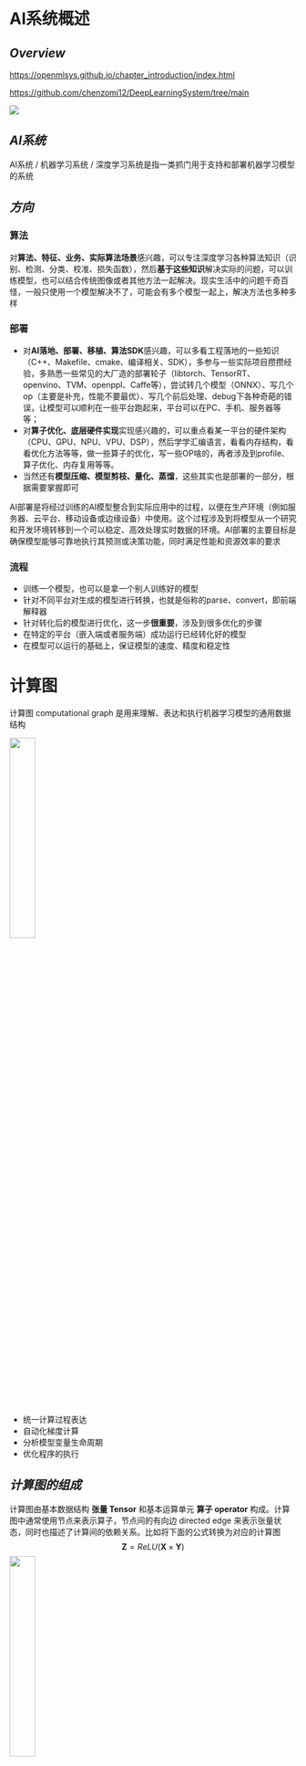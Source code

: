 # AI系统概述

## *Overview*

https://openmlsys.github.io/chapter_introduction/index.html

https://github.com/chenzomi12/DeepLearningSystem/tree/main

<img src="ai_system.png">

## *AI系统*

AI系统 / 机器学习系统 / 深度学习系统是指一类抓门用于支持和部署机器学习模型的系统

## *方向*

### 算法

对**算法、特征、业务、实际算法场景**感兴趣，可以专注深度学习各种算法知识（识别、检测、分类、校准、损失函数），然后**基于这些知识**解决实际的问题，可以训练模型，也可以结合传统图像或者其他方法一起解决。现实生活中的问题千奇百怪，一般只使用一个模型解决不了，可能会有多个模型一起上，解决方法也多种多样

### 部署

* 对**AI落地、部署、移植、算法SDK**感兴趣，可以多看工程落地的一些知识（C++、Makefile、cmake、编译相关、SDK），多参与一些实际项目攒攒经验，多熟悉一些常见的大厂造的部署轮子（libtorch、TensorRT、openvino、TVM、openppl、Caffe等），尝试转几个模型（ONNX）、写几个op（主要是补充，性能不要最优）、写几个前后处理、debug下各种奇葩的错误，让模型可以顺利在一些平台跑起来，平台可以在PC、手机、服务器等等；
* 对**算子优化、底层硬件实现**实现感兴趣的，可以重点看某一平台的硬件架构（CPU、GPU、NPU、VPU、DSP），然后学学汇编语言，看看内存结构，看看优化方法等等，做一些算子的优化，写一些OP啥的，再者涉及到profile、算子优化、内存复用等等。
* 当然还有**模型压缩、模型剪枝、量化、蒸馏**，这些其实也是部署的一部分，根据需要掌握即可

AI部署是将经过训练的AI模型整合到实际应用中的过程，以便在生产环境（例如服务器、云平台、移动设备或边缘设备）中使用。这个过程涉及到将模型从一个研究和开发环境转移到一个可以稳定、高效处理实时数据的环境。AI部署的主要目标是确保模型能够可靠地执行其预测或决策功能，同时满足性能和资源效率的要求

### 流程

* 训练一个模型，也可以是拿一个别人训练好的模型
* 针对不同平台对生成的模型进行转换，也就是俗称的parse、convert，即前端解释器
* 针对转化后的模型进行优化，这一步**很重要**，涉及到很多优化的步骤
* 在特定的平台（嵌入端或者服务端）成功运行已经转化好的模型
* 在模型可以运行的基础上，保证模型的速度、精度和稳定性

# 计算图

计算图 computational graph 是用来理解、表达和执行机器学习模型的通用数据结构

<img src="基于计算图的架构.drawio.png" width="30%">

* 统一计算过程表达
* 自动化梯度计算
* 分析模型变量生命周期
* 优化程序的执行

## *计算图的组成*

计算图由基本数据结构 **张量 Tensor** 和基本运算单元 **算子 operator** 构成。计算图中通常使用节点来表示算子，节点间的有向边 directed edge 来表示张量状态，同时也描述了计算间的依赖关系。比如将下面的公式转换为对应的计算图
$$
\boldsymbol{Z}=ReLU(\boldsymbol{X}\times\boldsymbol{Y})
$$
<img src="计算图示例.drawio.png" width="30%">

### 张量 & 算子

* 张量 Tensor 只是一个 ML/DL 的领域的 fancy 词汇，其实就是多维数组，使用秩来表示张量的轴数或维度

  * 张量自己还有属性，比如说

    * 形状 shape：存储张量的每个维度的长度，比如 `[3,3,3]`

    * 秩或维数 dim：表示张量的轴数或者维数，标量为0，向量为1

    * 数据类型 dtype：表示存储的数据类型，如bool、uint8、int16、float32、float64等

    * 存储位置 device：创建张量时可以指定存储的设备位置，如CPU、GPU等

    * 名字 name：张量的标识符

  * 实际 ML 场景中张量一般有下面几种形式

    <img src="张量形式.drawio.png" width="70%">

    * 正方形/矩形

    * 不规则张量：在某个轴上可能具有不同的元素个数，比如说 NLP 中的文本信息

    * 稀疏张量使用坐标表格式 Coordinate List, COO 来标识以节省空间。比如上图中的稀疏矩阵可以标识为

      ```
      行索引：[0, 0, 1, 1, 2, 2, 3, 3, 4, 4]
      列索引：[0, 2, 0, 3, 1, 4, 0, 4, 1, 3]
      元素值：[2, 6, 4, 8, 1, 2, 3, 5, 2, 7]
      ```

* 算子 Operator 就是对张量数据的某种操作，算子大致可以分为

  * 张量操作算子
    * 张量的结构操作：用于张量的形状、维度调整以及张量合并等
    * 数学运算：矩阵乘法、计算范数、行列式和特征值计算等
  * 神经网络算子：包括特征提取、激活函数、损失函数、优化算法等，是构建神经网络模型频繁使用的核心算子
  * 数据流算子：对原始数据进行处理后，转换为 ML 框架本身支持或需要的数据格式，并且按照迭代次数输入给网络进行训练或者推理，提升数据载入速度，减少内存占用空间，降低网络训练数据等待时间
    * 数据的预处理：针对图像数据和文本数据的裁剪填充、归一化、数据增强等操作
    * 数据载入：对数据集进行随机乱序 shuffle、分批次载入 batch 以及预取 prefetch 等操作
  * 控制流算子：可以控制计算图中的数据流向，同时也会影响反向梯度运算的数据流向。具体的算子有比如说条件运算符和循环运算符等。这部分下面会详细介绍
    * ML/DL 框架本身提供的控制流操作符（框架的原语）
    * 前端语言控制流操作符

### 计算依赖

<img src="计算依赖.drawio.png" width="30%">

算子之间可能是会存在依赖性的，计算图这个 DAG 如果形成了环，即算子之间的循环依赖 circular dependency，会形成计算逻辑上的死循环，ML 模型无法完成训练。要么是0要么是无穷大

循环关系的循环展开 iteration unrolling 要给变量赋予不同的变量名，否则也会形成循环依赖

### 控制流

许多 ML/DL 模型依赖控制流进行训练和推理，基于递归神经网络和强化学习的模型就依赖于循环递归关系和依据输入数据状态条件执行计算。如上所述，目前的 ML/DL 有两套控制流

* 前端语言控制流：通过 Python 等前端语言控制流语句来进行计算图中的控制决策。使用前端语言控制流构建模型结构简便快捷，但是由于 ML/DL 框架的数据计算运行在后端硬件，造成控制流和数据流之间的分离，计算图不能完整运行在后端计算硬件上。因此这类实现方式也被称为图外方法 Out-of-Graph Approach
* ML/DL 框架控制原语：ML/DL 框架在内部设计了低级别细粒度的控制原语运算符。低级别控制原语运算符能够执行在计算硬件上，与模型结构结合使用可将整体计算图在后端运算，这种实现方式也被称为图内方法 In-Graph Approach

之所以有两套控制流的原因是因为后端的硬件可能不支持前端的（脚本）语言的运行环境

## *计算图的生成*

### 静态生成

静态生成可以根据前端语言描述的神经网络拓扑结构以及参数变量等信息构建一份固定的计算图。因此静态图在执行期间可以不依赖前端语言描述，常用于神经网络模型的部署，比如移动端人脸识别场景中的应用等

<img src="静态计算图.drawio.png" width="70%">

如果计算图的生成依赖于某些外部输入的控制项，在静态生成的时候无法确定，那么就需要一种叫做数据占位符 placeholder 的特殊张量来构建完整的计算图

* 静态计算图的优势

  * 计算性能

  * 可以被直接部署

* 劣势：但也正是因为上面所说的占位符的存在，静态计算图的代码要引入很多的控制流，相对动态图会比较麻烦

### 动态生成

动态图则需要在每一次执行神经网络模型依据前端语言描述动态生成一份临时的计算图，这意味着计算图的动态生成过程灵活可变，该特性有助于在神经网络结构调整阶段提高效率

## *动静态图之间的转换*

TensorFlow、MindSpore 都同时支持动态图和静态图两种模式，而 PyTorch 则需要过工具将构建的动态图神经网络模型转化为静态结构，以获得高效的计算执行效率

### 基于追踪转换

### 基于源码转换

## *计算图的调度*

在模型的训练过程中，需要优化迭代训练计算图过程中数据流载入和训练（推理）执行等多个任务之间的调度策略。微观上单次迭代需要考虑计算图内部的调度执行问题，根据计算图结构、计算依赖关系、计算控制分析算子的执行调度

优化计算图的调度和执行性能，目的是尽可能充分利用计算资源，提高计算效率，缩短模型训练和推理时间

### 算子调度执行

<img src="算子的调度执行.drawio.png" width="60%">

1. 根据拓扑排序算法，将计算图进行拓扑排序得到线性的算子调度序列
2. 将序列中的算子分配到指令流进行运算，尽可能将序列中的算子并行执行，提高计算资源的利用率

### 串行 & 并行

根据任务队列的执行顺序，我们可以将计算图的任务调度队列分为以下两种：

* **串行**：队列中的任务必须按照顺序进行调度执行直至队列结束
* **并行**：队列中的任务可以同时进行调度执行，加快执行效率

### 数据载入的同步 & 异步机制

一次完整计算图的训练执行过程包括了**数据载入、数据预处理、网络训练三个环节**。三个环节之间的任务调度是以串行方式进行，每一个环节都有赖于前一个环节的输出。但计算图的训练是多轮迭代的过程，多轮训练之间的三个环节可以用同步与异步两种机制来进行调度执行

<img src="数据载入的同步异步机制.drawio.png">

* **同步**：顺序执行任务，当前任务执行完后会等待后续任务执行情况，任务之间需要等待、协调运行
* **异步**：当前任务完成后，不需要等待后续任务的执行情况，可继续执行当前任务下一轮迭代。并且可以进一步并行化

# 编程接口

<img src="AI框架的发展.drawio.png">

## *AI框架的作用*

### AI框架的任务

* 前端（面向用户）：如何灵活的表达一个深度学习模型
* 算子（执行计算）：如何保证每个算子的执行性能和泛化性
* 求导（更新参数）：如何自动、高效地提供求导运算
* 后端（系统相关）：如何将同一个算子跑在不同的加速设备上
* 运行时：如何自动地优化和调度网络模型进行计算





* 提供灵活的编程模型和编程接口
  * 自动推导计算图
  * 较好的支持与现有生态环境融合
  * 提供直观的模型构建方式，简洁的神经网络计算编程语言
* 提供高效和可扩展的计算能力
  * 自动编译优化算法（子表达式消除、内核融合、内存优化等）
  * 根据不同体系结构和硬件设备自动并行化（自动分布式化、扩展多计算节点等）

### 场景

* 训练场景：输入高级语言表示的神经网络代码，输出能够在不同硬件高效执行的程序
* 推理场景：输入AI框架训练出来的模型文件，输出能够在不同硬件高效执行的程序

## *AI框架的演进*

### 早期 -- 2010年之前

主要是使用 NumPy、SciPy 和 Matlab 提供的接口来直接构建

* 解决问题
  • 机器学习ML中缺乏算法库
  • 稳定和统一的神经网络NN定义
  •主要特点 -Library
  • 脚本式编程
  •通过简单配置多形式定义神经网络
  •针对特殊的ML、NN算法提供接口（MATLAB、SciPy）
  •针对矩阵计算提供特定的计算接口（NumPy）
  ．优点
  •提供了一定程度的可编程性
  •计算性能高：支持CPU加速计算



Caffe 是第一代和第二代 AI 框架的过渡 layer-based





基于 Tensorflow 的 Keras

### Base DAG

基于数据流图（一种有向无环图 DAG, Directed acyclic graph）的计算框架

* 基本数据结构：Tensor 张量

  * Tensor形状：`[2,3,4,5]`
  * 元素类型：int, float, string, etc.

* 基本运算单元：(primitive) Operator （原始）算子

  神经网络由最基本的代数算子组成，根据深度学习结构可以进一步组成复杂算子

  一个算子有 N 个输入 Tensor、M个输出 Tensor

基于 Base DAG 的两个主要框架是 Tensorflow 和 PyTorch。二者代表了深度学习框架两种不同的设计路径，TensorFlow 更注重性能，而 PyTorch 则更关注灵活性和易用性

### 朝 DSL 迈进

特定领域语言 Domain-Specific Language, DSL 就是深度学习框架的更细分，比如说 MindSpore、JAX 用于科学计算，Taichi 用于GPU的渲染等

DSL 的设计目标是兼顾编程的灵活性和计算的高效性，具体来说就是提高描述神经网络算法表达能力和编程灵活性，然后通过编译期优化技术来改善运行时性能



硬件也不一样了，SIMD、稀疏性的要求、存内计算

## *编程范式*

面向 AI 或者说深度学习有两种编程范式 programming paradigm

### 命令式编程

命令式编程 imperative programming，也称为 define-by-run 或者动态图

PyTorch

### 声明式编程

声明式编程 declarative programming，也称为 define-and-run 或者静态图

TensorFlow

### 融合

分阶段编程 multi-stage

及时编译 Just-in-time JIT

PyTorch JIT, TF Eager, MindSpore

# AI编译器前端

## *AI编译器介绍*

### AI编译器的作用

在使用各种不同的训练框架（PyTorch, TensorFlow, Paddle, MindSpore, OneFlow 等）训练完的模型最终是需要部署到硬件上，进行实时推理计算的。我们一般会使用硬件厂商自己推出的一些前向推理框架，例如在 Intel 的 CPU/GPU 上就使用 OpenVINO，在 Arm 的 CPU/GPU 上使用 NCNN/MNN 等，在 Nvidia GPU 上使用 TensorRT

这也就产生了一些问题，虽然使用自家的推理框架自然是最优的，但是这也需要部署者不断重复的写部署代码。开发者首先需要将训练的模型分别转换到特定框架可以读取的格式，并且还要考虑各个推理框架 OP 实现是否完全对齐的问题，此外最为致命的是性能问题

这些重复编码的问题其实和早期编程语言的发展很相似，因此AI编译器的作用也就和编译器的功能相似，只要输入一个训练完的模型就可以生成在不同的硬件体系结构的平台上的推理部署代码

### 架构

<img src="AI编译器框架.drawio.png">

AI 编译器的首要目标是优化程序的性能，其次是降低编程难度

AI编译器的特点 & 功能

* Python 为主的动态解释器语言前端
* 多层IR设计，包括图编译、算子编译、代码生成
* 面向神经网络、深度学习的特定优化
* DSA 芯片架构的支持

## *实现自动微分*

关于自动微分, i.e. 反向传播的内容可以看 *DeepLearning.md*

自动微分的实现方式大致可以分为

* 基本表达式法 Elemental Libraries
* 操作符重载法 Operator Overloading, OO 
* 代码变换法 Source Code Transformation, ST

### 基本表达式法

### 操作符重载法

### 代码变换法

## *IR*

## *类型系统 & 静态分析*

为了有效减少程序在运行时可能出现的错误，AI编译器前端引入了类型系统 Type System 和静态分析 Static Analysis 系统。类型系统可以防止程序在运行时发生类型错误，而静态分析能够为编译优化提供线索和信息，有效减少代码中存在的结构性错误、安全漏洞等问题

### 类型系统

程序设计语言中，类型是指数值、表达式、函数等属性内容。类型系统是指类型的集合以及使用类型来规定程序行为的规则。类型系统用于定义不同的类型，指定类型的操作和类型之间的相互作用，广泛应用于编译器、解释器和静态检查工具中

### 静态分析

## *前端优化*

### 无用与不可达代码消除

### 常量传播、常量折叠

# AI编译器后端

## *计算图优化*

计算图优化往往是后端的第一步，计算图优化是在不影响模型的数值特性的基础上，通过变换图IR以达到简化计算、减少资源开销、适配硬件的执行能力、提升执行性能的目的

* 访存密集型算子：Concat、Eltwise Add、ReLU、MaxPooling
* 计算密集型算子：Conv、DeConv、FC、MatMul、LSTM

### 通用硬件优化

通用硬件优化的核心是**子图的等价变换**：在计算图中尝试匹配特定的子图结构，找到目标子图结构后，通过等价替换方式，将其替换成对硬件更友好的子图结构。所谓对硬件更友好指的是更高的IO访存效率、计算效率更高等

### 特定硬件优化

优化是根据某些硬件的特殊性质做出的

* 硬件指令限制
* 数据排布格式的限制

## *算子选择*

算子选择是将IR图上的每个计算节点映射到设备上可执行算子的过程，因为**一个IR图上的计算节点往往可以对应多个设备上的算子**，这个过程中需要考虑算子的规格，算子的执行效率等问题，算子选择目标就是从中选择最优的一个算子

IR的信息称为算子信息，算子选择要参考这些信息

* 针对不同特点的计算平台和不同的算子，为了追求最好的性能，一般都需要选择不同的数据排布格式。ML系统常见的数据排布格式有NCHW和NHWC等
* 对于不同的硬件支持不同的计算精度，例如float32、float16和int32等。算子选择需要在所支持各种数据类型的算子中选择出用户所设定的数据类型最为相符的算子

### 数据排布格式

### 数据精度

### 算子选择的过程

## *内存分配*

经过计算图优化和算子选择之后，我们可以得到IR图中每个算子的输入输出的形状（Shape）、数据类型、存储格式。根据这些信息，计算输入输出数据的大小，并为输入输出分配设备上的内存，然后将算子加载到设备上才能真正执行计算。此外，为了更充分地例用设备内存资源，可以对内存进行复用，提高内存利用率

### 内存复用

### 内存分配优化

* 内存融合
* In-Place算子

## *计算调度*

经过算子选择与内存分配之后，计算任务可以通过运行时完成计算的调度与在硬件上的执行

* 根据是否将算子编译为计算图，计算的调度可以分为单算子调度与计算图调度两种方式
* 根据硬件提供的能力差异，计算图的执行方式又可以分为逐算子下发执行的交互式执行以及将整个计算图或者部分子图一次性下发到硬件的下沉式执行两种模式

### 单算子调度

### 计算图调度

### 交互式执行

### 下沉式执行

## *算子编译器*

算子编译器是对算子进行编译优化的工具。作为AI编译器中一个重要组成部分，算子编译器把单个简单或复杂的算子经过表达和优化后编译为一个单独的可以在特定AI芯片上执行的可执行文件

# 推理系统

## *推理系统*

### 概念

* ﻿训综 training：数据中心中更像是传统的批处理任务，需要执行数小时、数天才能完成，其一般配置较大的批尺寸追求较大的吞吐，将模型训练达到指定的准确度或错误率
* ﻿推理 inference
   * ﻿对于训练（Training）而言的推理，即模型前向计算，也就是对于给出的输入数据计算得到模型的输出结果；相对预测（Prediction）的推理，是统计学领域的范畴
   * ﻿推理任务要执行7*24的服务，其常常受到响应延迟的约束，配置的批尺寸更小，模型已经稳定一般不再被训练

* ﻿部署 deployment：训练得到的模型主要目的还是为了更有效地解决实际中的问题，因此部署是一个非常重要的阶段。模型部署的课题也非常多，包括但不仅限于：移植、压缩、加速等
* ﻿服务化 serving：模型的部署方式是多样的，封装成一个SDK，集成到APP或者服务中；封装成一个web服务，对外暴露接口（HTTP(s) / RPC）

### 部署时的新挑战

一个典型的DL推理应用的部署、落地过程中，推理系统需要考虑和提供以下的功能

* 提供可以被用户调用的接口
* 能够完成一定的数据处理将输入数据转为向量
* 能够在指定低延迟要求下返回用户响应
* 能够利用多样的加速器进行一定的加速
* 能够随着用户的增长保持高吞吐的服务响应和动态进行扩容
* 能够可靠的提供服务，应对软硬件的失效
* 能够支持算法工程师不断更新迭代模型，应对不断变化的新框架

### 推理系统

<img src="推理系统流程.drawio.png" width="60%">

模型训练后会保存在文件系统中，随着训练的不断推进，模型效果不断提升，可能会产生新版本的模型，并存储在文件系统中并由一定的模型版本管理协议进行管理

之后模型会通过服务系统部署上线，推理系统首先会加载模型到内存，同时会对模型进行一定的版本管理，支持新版本上线和I版本回滚，对输入数据进行批尺寸（Batch Size ）动态优化，并提供服务接口（例如，HTTP，gRPC等），供客户端调用

用户不断向推理服务系统发起请求并接受响应。除了被用户直接访问，推理系统也可以作为一个微服务，被数据中心中其他微服务所调用，完成整个请求处理中一个环节的功能与职责

推理系统中，以数据中心（云端）的服务端推理系统为主，兼顾边缘侧移动端推理的场景，但是这些策略本身大部分是数据中心与边缘侧都适用

## *部署态*

### 部署态区别

推理系统一般有两种部署态 deployment status，可以部署在云或者边缘。云端部署的推理系统更像传统Web 服务，在边缘侧部署的模型更像手机应用和IOT应用系统

* Cloud 云端：云端有更大的算力、内存，且供电也更能满足模型的功耗需求，同时与训练平台连接更加紧密，更容易使用最新版本模型，同时安全和隐私更容易保证。相比边缘侧可以达到更高的推理吞吐量。但是用户的请求需要经过网络传输到数据中心并进行返回，同时使用的是服务提供商的软硬件资源

  <img src="云端部署推理系统.drawio.png">

  云端面临的挑战

  * 云上提供所有人工智能服务成本高昂
  * 推理服务对网络依赖度高
  * 数据隐私问题
  * 数据传输成本
  * 很难定制化模型

* 端侧

  <img src="端侧部署.png">

  端侧 Edge 是指计算或数据处理发生在网络的边缘，而不是在中央数据中心或云中心。端侧计算通常涉及将计算资源和应用程序推送到离数据源或终端设备更近的位置，以便在离数据源较近的地方进行数据处理和决策，从而减少延迟、提高响应速度，并降低网络流量

  边缘侧设备资源更紧张（例如，手机和IOT设备），且功耗受电池约束，需要更加在意资源的使用和执行的效率。用户的响应只需要在自身设备完成，且不需消耗服务提供商的资源

  端侧面临的挑战

  * 严格约束功耗、热量、模型尺寸小于设备内存
  * 硬件算力对推理服务来说不足
  * 数据分散且难以训练
  * 模型在边缘更容易受到攻击
  * DNN平台多样，无通用解决方案

### 边缘部署方式

1. 边缘设备计算：将模型部署在设备端，聚焦如何优化模型执行降低延迟

   * 端侧模型结构设计

   * 通过模型量化、剪枝等压缩手段

   * 针对神经网络的专用芯片 ASIC设计

2. 安全计算 + 卸载到云端：将模型部署于数据中心，边缘侧通过安全通信协议将请求发送到云端，云端推理返回结果，相当于将计算卸载到云端：

   * 利用云端运行提升模型安全性
   * 适合部署端侧无法部署的大模型
   * 完全卸载到云端有可能违背实时性的需求

3. 边缘设备 + 云端服务器：利用AI模型结构特点，将一部分层切（或者其 Student 模型）分放置在设备端进行计算，其他放置在云端。这种方式一定程度上能够比方式2降低延迟，由于其利用了边缘设备的算力，但是与云端通信和计算还是会带来额外开销

4. 分布式计算：联邦学习

   * 从分布式系统角度抽象问题，A计算在多个辅助边缘设备上切片
   * 切片策略根据设备计算能力，内存约束
   * 通过细粒度的切片策略，将模型切片部署其他边缘设备
   * 运行对计算模型进行调度，并通过输入数据通过负载均衡策略进行调度

5. 跨设备offloading：决策基于经验性的权衡功耗，准确度，延迟和输入尺寸等度量和参数，不同的模型可以从当前流行的模型中选择，或者通过知识蒸馏，或者通过混合和匹配的方式从多个模型中组合层。如较强的模型放在边缘服务器，较弱模型放置在设备

## *推理引擎*

### intro

推理引擎（Inference Engine）是用于执行已训练好的机器学习或深度学习模型的软件。在AI领域，"推理"指的是使用训练好的模型对新的输入数据进行预测或分类的过程。推理引擎是部署流程中的关键部分，它负责运行模型并产生输出

推理引擎的主要特点和功能包括：

1. **高效性能**：推理引擎通常针对特定的硬件平台优化，如CPU、GPU、FPGA或专用AI加速器，以实现高效的运算性能。
2. **模型执行**：它们可以执行各种类型的机器学习和深度学习模型，包括但不限于神经网络、决策树、支持向量机等。
3. **支持多种框架**：大多数推理引擎支持多种模型格式和训练框架，如TensorFlow、PyTorch、Keras等。这通常通过模型转换工具实现，例如将模型转换为ONNX（开放神经网络交换）格式。
4. **优化和量化**：推理引擎可能包含模型优化工具，如减少模型大小（模型剪枝）、提高运行效率（量化）等，以适应部署环境的资源限制。
5. **易用性**：许多推理引擎提供简洁的API和工具，使得将模型整合到应用程序变得简单快捷。
6. **可扩展性和灵活性**：推理引擎通常设计有考虑到可扩展性和灵活性，以支持不同规模和需求的部署。

流行的推理引擎包括TensorRT（针对NVIDIA GPU优化）、OpenVINO（针对英特尔硬件优化）、ONNX Runtime（支持多种硬件和平台）等。选择合适的推理引擎取决于部署环境、性能需求和所使用的模型类型

### 整体架构

<img src="推理引擎架构.png" width="70%">

* 优化阶段
  * 模型转换工具，由转換和图优化构成
  * 模型压缩工具、端侧学习和其他组件组成
* ﻿运行阶段：即推理引擎，负责AI模型的加载与执行，可分为调度与执行两层

## *模型转换*

### 基本介绍

### 架构与文件格式

### 自定义计算图IR

### 流程细节

## *模型小型化*

### NAS神经网络搜索

### CNN小型化结构

### Transform小型化

## *模型压缩*

模型量化 Quantization 是指以较低的推理精度损失将连续取值（通常为float32或者大量可能的离散值）的浮点型权重近似为有限多个离散值（通常为int8）的过程

<img src="量化原理.png" width="40%">

### 量化分类

* 低比特量化：工业界目前最常用的量化位数是8比特，低于8比特的量化被称为低比特量化。1比特是模型压缩的极限，可以将模型压缩为1/32，在推理时也可以使用高效的XNOR和BitCount位运算来提升推理速度

* 根据量化数据表示的原始数据范围是否均匀，还可以将量化方法分为线性量化和非线性量化

  实际的深度神经网络的权重和激活值通常是不均匀的，因此理论上使用非线性量化导致的精度损失更小，但在实际推理中非线性量化的计算复杂度较高，通常使用线性量化

  下面介绍的都是线性量化

  令r表示量化前的浮点数，量化后的整数q可以表示为如下的公式，其中clip和round分别是截断和取整的操作，$q_{}{min}$ 和 $q_{max}$ 分别是量化后的最小、最大值，s是数据的间隔，z则表示数据偏移的偏置
  $$
  q=clip(round(\frac{r}{8}+z),q_{min},q_{max})
  $$

  * 对称量化 symmetric uniform quantization 和非对称量化 uniform affine quantization

    上式中偏移量z为0的量化被称为对称量化，z不为0则是非对称量化

    对称量化可以避免量化算子在推理中计算z相关的部分，降低推理时的计算复杂度；非对称量化可以根据实际数据的分布确定最小值和最小值，可以更加充分的利用量化数据信息，使得量化导致的损失更低

  * 逐层量化和逐通道量化

* 根据量化过程中是否需要训练，可以将模型量化分为量化感知训练 Quantization Aware Training, QAT 和训练后量化 Post Training Quantization, PTQ

  * 感知量化训练 QAT 是指在模型训练过程中加入伪量化算子，通过训练时统计输入输出的数据范围可以提升量化后模型的精度，适用于对模型精度要求较高的场景
  * 训练后量化 PTQ 指对训练后的模型直接量化，只需要少量校准数据，适用于追求高易用性和缺乏训练资源的场景

### 模型的量化粒度

### 压缩四件套

### 低比特量化原理

### 感知量化训练 QAT

### 训练后量化PTQ与部署

### 模型剪枝

### 模型稀疏

模型稀疏是通过去除神经网络中部分组件（如权重、特征图、卷积核）降低网络的存储和计算代价，它和模型权重量化、权重共享、池化等方法一样，属于一种为达到降低模型计算复杂度的目标而引入的一种强归纳偏置

### 知识蒸馏原理

## *离线优化压缩*

### 低比特量化

### 二值网络

### 蒸馏

### 剪枝

## *图优化*

### 图转换优化

### 并发执行与内存分配

### 动态batch与bin Packing

### 常量折叠&冗余节点消除

### 算子融合/替换/前移

### 数据布局转换&内存优化

## *Kernel优化*

### Kernel优化架构

### Im2Col算法

### Winograd算法

### QNNPack算法

### 推理内存布局

## *推理引擎框架*

### OpenVINO

<img src="OpenVINO.png" width="60%">

OpenVINO（Open Visual Inference and Neural Network Optimization）是一个由英特尔开发的免费工具套件，专门用于加速深度学习推理工作负载。这个框架最初是为了优化计算机视觉应用而设计，但现在它支持多种类型的深度学习模型

OpenVINO可以帮助开发者充分利用英特尔硬件的性能，提高深度学习模型的推理效率，特别是在边缘计算和计算机视觉应用方面

### TensorRT

TensorRT是NVIDIA开发的一个高性能深度学习推理（inference）引擎，专门用于生产环境。它为深度学习模型提供低延迟和高吞吐量的推理。TensorRT主要针对NVIDIA GPU进行了优化，广泛应用于从自动驾驶汽车到医疗诊断、从机器人到智能摄像头的各种领域

<img src="TensorRT.png" width="70%">

TensorRT是可以在NVIDIA各种GPU硬件平台下运行的一个C++推理框架。我们利用Pytorch、TF或者其他框架训练好的模型，可以转化为TensorRT的格式，然后利用TensorRT推理引擎去运行训练好的模型，从而提升这个模型在英伟达GPU上运行的速度。速度提升的比例是比较可观的

主要特点

* 性能优化
  * TensorRT可以通过各种优化方法提高深度学习模型在NVIDIA GPU上的运行效率，包括层融合、内核自动调整、精度校准（如FP32到FP16或INT8的量化）等
  * 通过针对NVIDIA GPU的特定优化，TensorRT显著减少了模型的推理时间，提高了吞吐量
  * 支持使用低精度计算，进一步加速推理过程，同时在许多应用中保持了足够的精度
* 动态张量内存：提供动态张量内存分配，以优化不同大小输入的处理效率
* 多平台兼容性：TensorRT支持在多种NVIDIA平台上运行，从数据中心的GPU到嵌入式系统和边缘设备。

应用场景

* 自动驾驶和车辆辅助系统：用于快速处理和分析来自车辆传感器的数据
* 医疗成像和诊断：加速图像处理和分析流程，帮助医生更快地做出诊断
* 机器人技术：用于提高机器人的反应速度和处理能力
* 视频分析和处理：在安全监控和内容分析中快速处理视频数据

TensorRT是在需要高性能和实时推理的应用中的理想选择，尤其是在NVIDIA GPU环境中。通过优化和加速深度学习模型的推理过程，TensorRT使得复杂的AI应用能够实时和高效地运行

### ONNX Runtime

ONNX Runtime是一个用于执行机器学习模型推理的性能优化引擎。它由Microsoft开发，专门用来执行ONNX（Open Neural Network Exchange）格式的模型。ONNX是一个开放格式，用于表示深度学习和机器学习模型，它使模型可以在不同的框架、工具、运行时和编译器之间移植

### 阿里 MNN

### 华为 MindSpore

# AI芯片

### 人工高性能算子

"人工高性能算子"（在深度学习和计算机视觉的领域中），通常指的是为了提高计算效率和性能而专门设计和优化的算法或函数。在深度学习框架中，算子（Operator）是执行特定计算任务的基本单位，如矩阵乘法、激活函数、卷积等。当这些算子被针对特定硬件或特定场景手工优化时，它们就可以被认为是“高性能算子”。

这些算子的特点和重要性包括：

### 特点

1. **高度优化**：这些算子针对特定的硬件架构（如GPU、CPU、FPGA或ASIC）进行了优化，以实现最大的运算效率。
2. **定制实现**：它们通常是针对特定应用或数据集的特性定制的，以提高在这些场景下的性能。
3. **并行计算**：在GPU等硬件上，这些算子利用并行计算的优势来加速处理。
4. **底层编程**：高性能算子的开发可能涉及底层编程语言和技术，如CUDA编程，以直接与硬件交互。

### 重要性

1. **提高模型推理效率**：在实际应用中，如自动驾驶、实时视频分析等场景，快速准确的模型推理至关重要。高性能算子可以显著提升这些应用的性能。
2. **节约资源**：通过优化计算，可以减少所需的硬件资源，降低成本和能耗。
3. **实现复杂任务**：有些高级的或特别复杂的任务（如3D图像处理或实时语言翻译）需要高度优化的算子来实现。

在实践中，开发高性能算子需要深厚的专业知识，包括对目标硬件的理解、算法优化技巧以及对应用场景的深入了解。这些算子是高性能计算和深度学习应用中不可或缺的组成部分。

# 大模型训练

